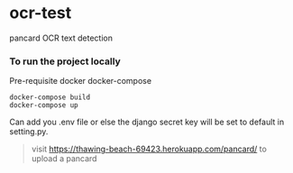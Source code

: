 # ocr-test
pancard OCR text detection

### To run the project locally 
Pre-requisite docker docker-compose

```
docker-compose build
docker-compose up
```
Can add you .env file or else the django secret key will be set to default in setting.py.

> visit https://thawing-beach-69423.herokuapp.com/pancard/ to upload a pancard
